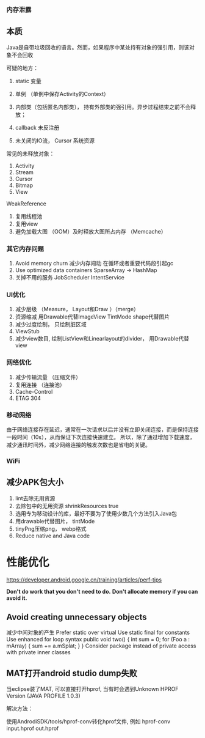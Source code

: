 ### 内存泄露

## 本质
Java是自带垃圾回收的语言。然而，如果程序中某处持有对象的强引用，则该对象不会回收

可疑的地方：
1. static 变量
3. 单例 （单例中保存Activity的Context）
4. 内部类（包括匿名内部类）， 持有外部类的强引用。异步过程结束之前不会释放；
5. callback 未反注册

2. 未关闭的IO流， Cursor  系统资源

常见的未释放对象：
1. Activity
2. Stream
3. Cursor
4. Bitmap
5. View

WeakReference

1. 复用线程池
2. 复用view
3. 避免加载大图 （OOM）及时释放大图所占内存 （Memcache）

### 其它内存问题
1. Avoid memory churn 减少内存闯动  在循环或者重要代码段引起gc
2. Use optimized data containers  SparseArray -> HashMap
3. 关掉不用的服务  JobScheduler  IntentService


### UI优化
1. 减少层级 （Measure， Layout和Draw ）（merge）
2. 资源缩减 用Drawable代替ImageView TintMode  shape代替图片
3. 减少过度绘制， 只绘制脏区域 
4. ViewStub
5.  减少view数目, 绘制ListView和Linearlayout的divider， 用Drawable代替view

### 网络优化
1. 减少传输流量 （压缩文件）
2. 复用连接 （连接池）
3. Cache-Control
4. ETAG 304

### 移动网络
由于网络连接存在延迟，通常在一次请求以后并没有立即关闭连接，而是保持连接一段时间（10s），从而保证下次连接快速建立。
所以，除了通过增加下载速度，减少通讯时间外，减少网络连接的触发次数也是省电的关键。

### WiFi


## 减少APK包大小
1. lint去除无用资源
2. 去除包中的无用资源 shrinkResources true
3. 选用专为移动设计的库，最好不要为了使用少数几个方法引入Java包
4. 用drawable代替图片， tintMode
5. tinyPng压缩png， webp格式
6. Reduce native and Java code


# 性能优化 

https://developer.android.google.cn/training/articles/perf-tips

**Don't do work that you don't need to do.**
**Don't allocate memory if you can avoid it.**

## Avoid creating unnecessary objects
减少中间对象的产生
Prefer static over virtual
Use static final for constants
Use enhanced for loop syntax
    public void two() {
        int sum = 0;
        for (Foo a : mArray) {
            sum += a.mSplat;
        }
    }
Consider package instead of private access with private inner classes


## MAT打开android studio dump失败
当eclipse装了MAT, 可以直接打开hprof, 当有时会遇到Unknown HPROF Version (JAVA PROFILE 1.0.3)

 解决方法：

使用AndrodiSDK/tools/hprof-conv转化hprof文件, 例如 hprof-conv input.hprof out.hprof





